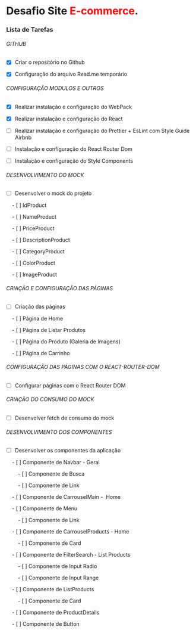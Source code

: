 # <b>Desafio Site <span style="color:red">E-commerce</span></b>.

### Lista de Tarefas

###### GITHUB

- [x] Criar o repositório no Github

- [x] Configuração do arquivo Read.me temporário

  

###### CONFIGURAÇÃO MODULOS E OUTROS

- [x] Realizar instalação e configuração do WebPack

- [x] Realizar instalação e configuração do React

- [ ] Realizar instalação e configuração do Prettier + EsLint com Style Guide Airbnb

- [ ] Instalação e configuração do React Router Dom

- [ ] Instalação e configuração do Style Components

  
  

###### DESENVOLVIMENTO DO MOCK

- [ ] Desenvolver o mock do projeto

    - [ ] IdProduct

    - [ ] NameProduct

    - [ ] PriceProduct

    - [ ] DescriptionProduct

    - [ ] CategoryProduct

    - [ ] ColorProduct

    - [ ] ImageProduct

  
  
  

###### CRIAÇÃO E CONFIGURAÇÃO DAS PÁGINAS

- [ ] Criação das páginas

    - [ ] Página de Home

    - [ ] Página de Listar Produtos

    - [ ] Página do Produto (Galeria de Imagens)

    - [ ] Página de Carrinho

  
  
  

###### CONFIGURAÇÃO DAS PÁGINAS COM O REACT-ROUTER-DOM

- [ ] Configurar páginas com o React Router DOM

  
  
  

###### CRIAÇÃO DO CONSUMO DO MOCK

- [ ] Desenvolver fetch de consumo do mock

  
  
  

###### DESENVOLVIMENTO DOS COMPONENTES

- [ ] Desenvolver os componentes da aplicação

    - [ ] Componente de Navbar - Geral

        - [ ] Componente de Busca

        - [ ] Componente de Link

    - [ ] Componente de CarrouselMain -  Home

    - [ ] Componente de Menu

        - [ ] Componente de Link

    - [ ] Componente de CarrouselProducts - Home

        - [ ] Componente de Card

    - [ ] Componente de FilterSearch - List Products

        - [ ] Componente de Input Radio

        - [ ] Componente de Input Range

    - [ ] Componente de ListProducts

        - [ ] Componente de Card

    - [ ] Componente de ProductDetails

    - [ ] Componente de Button